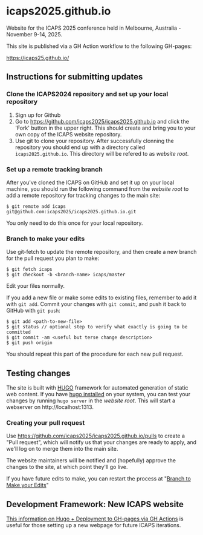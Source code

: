# icaps2025.github.io

Website for the ICAPS 2025 conference held in Melbourne, Australia - November 9-14, 2025.

This site is published via a GH Action workflow to the following GH-pages: 

https://icaps25.github.io/

## Instructions for submitting updates

### Clone the ICAPS2024 repository and set up your local repository ###
1. Sign up for Github
2. Go to https://github.com/icaps2025/icaps2025.github.io and click the 'Fork' button in the upper right.  This should create and bring you to your own copy of the ICAPS website repository.
3. Use git to clone your repository. After successfully clonning the repository you should end up with a directory called `icaps2025.github.io`. This directory will be refered to as *website root*.

### Set up a remote tracking branch ###
After you've cloned the ICAPS on GitHub and set it up on your local machine, you should run the following command from the *website root* to add a remote repository for tracking changes to the main site:
 ```
$ git remote add icaps git@github.com:icaps2025/icaps2025.github.io.git
```
You only need to do this once for your local repository.

### Branch to make your edits ###
Use git-fetch to update the remote repository, and then create a new branch for the pull request you plan to make:
```
$ git fetch icaps
$ git checkout -b <branch-name> icaps/master
```
Edit your files normally.

If you add a new file or make some edits to existing files, remember to add it with `git add`.  Commit your changes with `git commit`,  and push it back to GitHub with `git push`:
```
$ git add <path-to-new-file>
$ git status // optional step to verify what exactly is going to be committed
$ git commit -am <useful but terse change description>
$ git push origin
```
You should repeat this part of the procedure for each new pull request.

## Testing changes
The site is built with [HUGO](https://gohugo.io) framework for automated generation of static web content.
If you have [hugo installed](https://gohugo.io/getting-started/installing) on your system, you can test your changes by running
`hugo server` in the *website root*.
This will start a webserver on http://localhost:1313.

### Creating your pull request ###
Use https://github.com/icaps2025/icaps2025.github.io/pulls to create a "Pull request", which will notify us that your changes are ready to apply, and we'll log on to merge them into the main site.

The website maintainers will be notified and (hopefully) approve the changes to the site, at which point they'll go live.

If you have future edits to make, you can restart the process at "[Branch to Make your Edits](https://github.com/icaps2025/icaps2025.github.io#branch-to-make-your-edits)"

## Development Framework: New ICAPS website

[This information on Hugo + Deployment to GH-pages via GH Actions](deployment.md) is useful for those setting up a new webpage for future ICAPS iterations.


